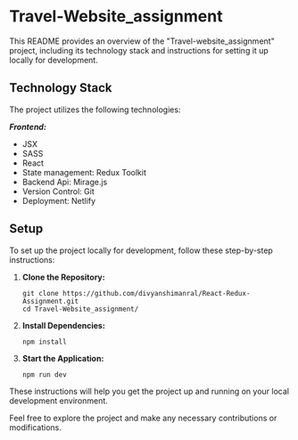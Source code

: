 # Travel-Website_assignment
This README provides an overview of the "Travel-website_assignment" project, including its technology stack and instructions for setting it up locally for development.

## Technology Stack
The project utilizes the following technologies:

***Frontend:***

- JSX
- SASS
- React
- State management: Redux Toolkit
- Backend Api: Mirage.js
- Version Control: Git
- Deployment: Netlify

## Setup

To set up the project locally for development, follow these step-by-step instructions:

1. **Clone the Repository:**
   ```
   git clone https://github.com/divyanshimanral/React-Redux-Assignment.git
   cd Travel-Website_assignment/
   ```
2. **Install Dependencies:**
   ```
   npm install
   ```
3. **Start the Application:**
   ```
   npm run dev
   ```

These instructions will help you get the project up and running on your local development environment.

Feel free to explore the project and make any necessary contributions or modifications.
